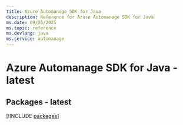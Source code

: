 ```yaml
---
title: Azure Automanage SDK for Java
description: Reference for Azure Automanage SDK for Java
ms.date: 09/26/2025
ms.topic: reference
ms.devlang: java
ms.service: automanage
---
```

# Azure Automanage SDK for Java - latest
## Packages - latest
[!INCLUDE [packages](automanage-index.md)]